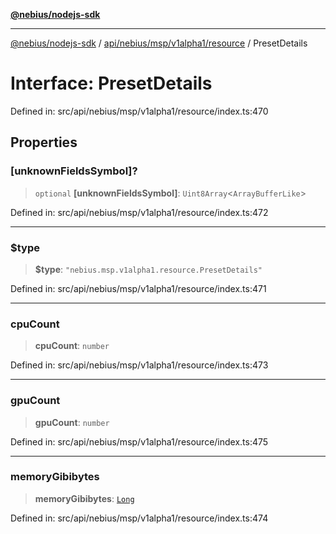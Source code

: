 [**@nebius/nodejs-sdk**](../../../../../../README.md)

***

[@nebius/nodejs-sdk](../../../../../../README.md) / [api/nebius/msp/v1alpha1/resource](../README.md) / PresetDetails

# Interface: PresetDetails

Defined in: src/api/nebius/msp/v1alpha1/resource/index.ts:470

## Properties

### \[unknownFieldsSymbol\]?

> `optional` **\[unknownFieldsSymbol\]**: `Uint8Array`\<`ArrayBufferLike`\>

Defined in: src/api/nebius/msp/v1alpha1/resource/index.ts:472

***

### $type

> **$type**: `"nebius.msp.v1alpha1.resource.PresetDetails"`

Defined in: src/api/nebius/msp/v1alpha1/resource/index.ts:471

***

### cpuCount

> **cpuCount**: `number`

Defined in: src/api/nebius/msp/v1alpha1/resource/index.ts:473

***

### gpuCount

> **gpuCount**: `number`

Defined in: src/api/nebius/msp/v1alpha1/resource/index.ts:475

***

### memoryGibibytes

> **memoryGibibytes**: [`Long`](../../../../../../runtime/protos/core/classes/Long.md)

Defined in: src/api/nebius/msp/v1alpha1/resource/index.ts:474
